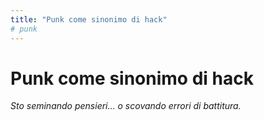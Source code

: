 ```yaml
---
title: "Punk come sinonimo di hack"
# punk
---
```


# Punk come sinonimo di hack

*Sto seminando pensieri... o scovando errori di battitura.*